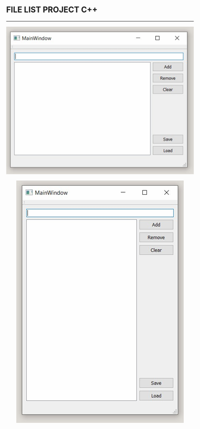 ## FILE LIST PROJECT C++

<hr>
<p align="center"><img src="img/1.jpg"></p>

<p align="center"><img src="img/2.jpg"></p>
